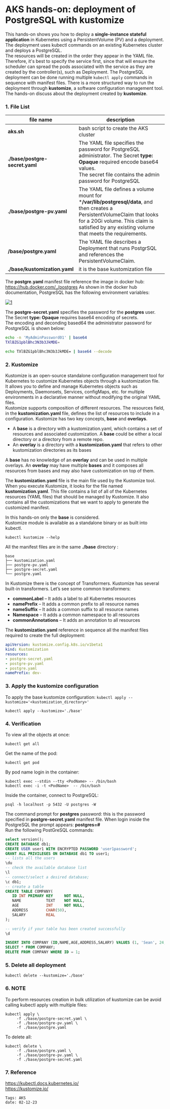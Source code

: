 
<properties
pageTitle= 'AKS hands-on: deployment of PostgreSQL with kustomize'
description= "AKS hands-on: deployment of PostgreSQL with kustomize"
services="AKS"
documentationCenter="https://github.com/fabferri/"
authors="fabferri"
editor="fabferri"/>

<tags
   ms.service="AKS"
   ms.devlang="AKS"
   ms.topic="article"
   ms.tgt_pltfrm="AKS"
   ms.workload="AKS"
   ms.date="02/01/2024"
   ms.author="fabferri" />

# AKS hands-on: deployment of PostgreSQL with kustomize
This hands-on shows you how to deploy a **single-instance stateful application** in Kubernetes using a PersistentVolume (PV) and a deployment. The deployment uses kubectl commands on an existing Kubernetes cluster and deploys a PostgreSQL. <br>
The resources will be created in the order they appear in the YAML file. Therefore, it's best to specify the service first, since that will ensure the scheduler can spread the pods associated with the service as they are created by the controller(s), such as Deployment.
The PostgreSQL deployment can be done running multiple `kubectl apply` commands in sequence with manifest files. There is a more structured way to run the deployment through  **kustomize**, a software configuration management tool. The hands-on discuss about the deployment created by **kustomize**.

### <a name="File List"></a>1. File List

|  file name                     | description                                     |
| ------------------------------ | ----------------------------------------------- |
| **aks.sh**                     | bash script to create the AKS cluster           |
| **./base/postgre-secret.yaml** | The YAML file specifies the password for PostgreSQL administrator. The Secret **type: Opaque** required encode base64 values. <br> The secret file contains the admin password for PostgreSQL |
| **./base/postgre-pv.yaml**     | The YAML file defines a volume mount for ***/var/lib/postgresql/data**, and then creates a PersistentVolumeClaim that looks for a 20Gi volume. This claim is satisfied by any existing volume that meets the requirements. |
| **/base/postgre.yaml**         | The YAML file describes a Deployment that runs PostgrSQL and references the PersistentVolumeClaim. |
| **./base/kustomization.yaml**  | it is the base kustomization file |



The **postgre.yaml** manifest file reference the image in docker hub: https://hub.docker.com/_/postgres
As shown in the docker hub documentation, PostgreSQL has the following environment variables:

[![1]][1]

The **postgre-secret.yaml** specifies the password for the **postgres** user. The Secret **type: Opaque** requires base64 encoding of secrets. <br>
The encoding and deconding based64 the administrator password for PostgreSQL is shown below:

```bash
echo -n 'MyAdminPassword01' | base64
TXlBZG1pblBhc3N3b3JkMDE=

echo TXlBZG1pblBhc3N3b3JkMDE= | base64 --decode 
```

### <a name="Kustomize"></a>2. Kustomize
Kustomize is an open-source standalone configuration management tool for Kubernetes to customize Kubernetes objects through a kustomization file. <br>
It allows you to define and manage Kubernetes objects such as Deployments, Daemonsets, Services, configMaps, etc. for multiple environments in a declarative manner without modifying the original YAML files. <br>
Kustomize supports composition of different resources. The resources field, in the **kustomization.yaml** file, defines the list of resources to include in a configuration.
Kustomize has two key concepts, **base** and **overlays**. 
- A **base** is a directory with a kustomization.yaml, which contains a set of resources and associated customization. A **base** could be either a local directory or a directory from a remote repo.
- An **overlay** is a directory with a **kustomization.yaml** that refers to other kustomization directories as its bases

A **base** has no knowledge of an **overlay** and can be used in multiple overlays. An **overlay** may have multiple **bases** and it composes all resources from bases and may also have customization on top of them.

The **kustomization.yaml** file is the main file used by the Kustomize tool. <br>
When you execute Kustomize, it looks for the file named **kustomization.yaml**. This file contains a list of all of the Kubernetes resources (YAML files) that should be managed by Kustomize. It also contains all the customizations that we want to apply to generate the customized manifest. 

In this hands-on only the **base** is considered. <br>
Kustomize module is available as a standalone binary or as built into kubectl. 
```console
kubectl kustomize --help
```

All the manifest files are in the same **./base** directory :
```console
base
├── kustomization.yaml 
├── postgre-pv.yaml
├── postgre-secret.yaml
└── postgre.yaml
```


In Kustomize there is the concept of Transformers. Kustomize has several built-in transformers. Let’s see some common transformers:
* **commonLabel** – It adds a label to all Kubernetes resources
* **namePrefix** – It adds a common prefix to all resource names
* **nameSuffix** – It adds a common suffix to all resource names
* **Namespace** – It adds a common namespace to all resources
* **commonAnnotations** – It adds an annotation to all resources



The **kustomization.yaml** reference in sequence all the manifest files required to create the full deployment:
```yaml
apiVersion: kustomize.config.k8s.io/v1beta1
kind: Kustomization
resources:
- postgre-secret.yaml
- postgre-pv.yaml
- postgre.yaml
namePrefix: dev-
```

### <a name="apply kustomize config"></a>3. Apply the kustomize configuration

To apply the base kustomize configuration: `kubectl apply --kustomize='<kustomization_directory>'` 
```console
kubectl apply --kustomize='./base'
```


### <a name="Verification"></a>4. Verification
To view all the objects at once:
```
kubectl get all
```

Get the name of the pod:
```Console
kubectl get pod
```

By pod name login in the container:
```
kubectl exec --stdin --tty <PodName> -- /bin/bash 
kubectl exec -i -t <PodName>  -- /bin/bash
```

Inside the container, connect to PostgreSQL:
```Console
psql -h localhost -p 5432 -U postgres -W
```
The command prompt for **postgres** password: this is the password specified in **postgre-secret.yaml** manifest file.
When login inside the PostgreSQL the prompt appears: **postgres=#**  <br>
Run the following PostGreSQL commands:
```SQL
select version();
CREATE DATABASE db1;
CREATE USER user1 WITH ENCRYPTED PASSWORD 'user1password';
GRANT ALL PRIVILEGES ON DATABASE db1 TO user1;
-- lists all the users
\du
-- check the available database list
\l
-- connect/select a desired database;
\c db1;
-- create a table
CREATE TABLE COMPANY(
   ID INT PRIMARY KEY     NOT NULL,
   NAME           TEXT    NOT NULL,
   AGE            INT     NOT NULL,
   ADDRESS        CHAR(50),
   SALARY         REAL
);

-- verify if your table has been created successfully 
\d

INSERT INTO COMPANY (ID,NAME,AGE,ADDRESS,SALARY) VALUES (1, 'Sean', 24, 'Oregon', 30000.00);
SELECT * FROM COMPANY;
DELETE FROM COMPANY WHERE ID = 1;
```

### <a name="Verification"></a>5. Delete all deployment

```
kubectl delete --kustomize='./base'
```

### <a name="NOTE"></a>6. NOTE
To perform resources creation in bulk utilization of kustomize can be avoid calling kubectl apply with multiple files:
```Console
kubectl apply \
     -f ./base/postgre-secret.yaml \
     -f ./base/postgre-pv.yaml \
     -f ./base/postgre.yaml
``` 

To delete all:
```Console
kubectl delete \
     -f ./base/postgre.yaml \
     -f ./base/postgre-pv.yaml \
     -f ./base/postgre-secret.yaml
``` 


### <a name="reference"></a>7. Reference
https://kubectl.docs.kubernetes.io/  <br>
https://kustomize.io/


<!--Image References-->
[1]: ./media/postgresql-doc.png "postgresql: Environment Variables"


`Tags: AKS` <br>
`date: 02-12-23`

